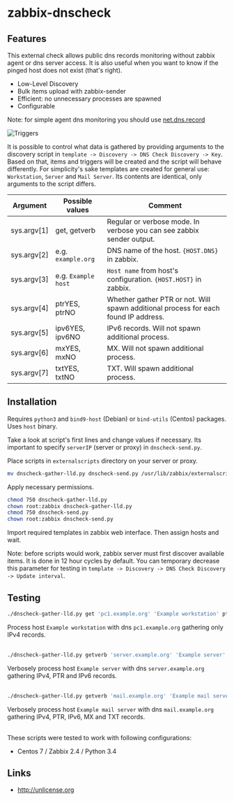 # zabbix-dnscheck
## Features
This external check allows public dns records monitoring without zabbix agent or dns server access. It is also useful when you want to know if the pinged host does not exist (that's right).

- Low-Level Discovery
- Bulk items upload with zabbix-sender
- Efficient: no unnecessary processes are spawned
- Configurable

Note: for simple agent dns monitoring you should use [net.dns.record](https://www.zabbix.com/documentation/2.4/manual/config/items/itemtypes/zabbix_agent)

![Triggers](https://raw.githubusercontent.com/nobodysu/zabbix-dnscheck/master/screenshots/dnscheck-triggers-cut.png)

It is possible to control what data is gathered by providing arguments to the discovery script in `template -> Discovery -> DNS Check Discovery -> Key`. Based on that, items and triggers will be created and the script will behave differently. For simplicity's sake templates are created for general use: `Workstation`, `Server` and `Mail Server`. Its contents are identical, only arguments to the script differs.

| Argument         | Possible values     | Comment                                                                             |
| ---------------- | ------------------- | ----------------------------------------------------------------------------------- |
| sys.argv[1]      | get, getverb        | Regular or verbose mode. In verbose you can see zabbix sender output.               |
| sys.argv[2]      | e.g. `example.org`  | DNS name of the host. `{HOST.DNS}` in zabbix.                                       |
| sys.argv[3]      | e.g. `Example host` | `Host name` from host's configuration. `{HOST.HOST}` in zabbix.                     |
| sys.argv[4]      | ptrYES, ptrNO       | Whether gather PTR or not. Will spawn additional process for each found IP address. |
| sys.argv[5]      | ipv6YES, ipv6NO     | IPv6 records. Will not spawn additional process.                                    |
| sys.argv[6]      | mxYES, mxNO         | MX. Will not spawn additional process.                                              |
| sys.argv[7]      | txtYES, txtNO       | TXT. Will spawn additional process.                                                 |

## Installation
Requires `python3` and `bind9-host` (Debian) or `bind-utils` (Centos) packages. Uses `host` binary.<br />

Take a look at script's first lines and change values if necessary. Its important to specify `serverIP` (server or proxy) in `dnscheck-send.py`.

Place scripts in `externalscripts` directory on your server or proxy.
```bash
mv dnscheck-gather-lld.py dnscheck-send.py /usr/lib/zabbix/externalscripts/
```

Apply necessary permissions.
```bash
chmod 750 dnscheck-gather-lld.py
chown root:zabbix dnscheck-gather-lld.py
chmod 750 dnscheck-send.py
chown root:zabbix dnscheck-send.py
```

Import required templates in zabbix web interface. Then assign hosts and wait. 

Note: before scripts would work, zabbix server must first discover available items. It is done in 12 hour cycles by default. You can temporary decrease this parameter for testing in `template -> Discovery -> DNS Check Discovery -> Update interval`.

## Testing
```bash
./dnscheck-gather-lld.py get 'pc1.example.org' 'Example workstation' ptrNO ipv6NO mxNO txtNO
```
Process host `Example workstation` with dns `pc1.example.org` gathering only IPv4 records.
<br /><br />

```bash
./dnscheck-gather-lld.py getverb 'server.example.org' 'Example server' ptrYES ipv6YES mxNO txtNO
```
Verbosely process host `Example server` with dns `server.example.org` gathering IPv4, PTR and IPv6 records.
<br /><br />

```bash
./dnscheck-gather-lld.py getverb 'mail.example.org' 'Example mail server' ptrYES ipv6YES mxYES txtYES
```
Verbosely process host `Example mail server` with dns `mail.example.org` gathering IPv4, PTR, IPv6, MX and TXT records.
<br /><br />

These scripts were tested to work with following configurations:
- Centos 7 / Zabbix 2.4 / Python 3.4

## Links
- http://unlicense.org
